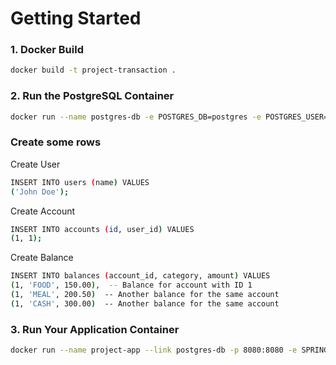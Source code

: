 # Getting Started

### 1. Docker Build

```bash
docker build -t project-transaction .
```


### 2. Run the PostgreSQL Container

```bash
docker run --name postgres-db -e POSTGRES_DB=postgres -e POSTGRES_USER=postgres -e POSTGRES_PASSWORD=postgres -p 5432:5432 -d postgres:latest
```

### Create some rows
Create User
```bash
INSERT INTO users (name) VALUES
('John Doe');
```

Create Account
```bash
INSERT INTO accounts (id, user_id) VALUES
(1, 1);

```

Create Balance
```bash
INSERT INTO balances (account_id, category, amount) VALUES
(1, 'FOOD', 150.00),  -- Balance for account with ID 1
(1, 'MEAL', 200.50)  -- Another balance for the same account
(1, 'CASH', 300.00)  -- Another balance for the same account
```

### 3. Run Your Application Container
```bash
docker run --name project-app --link postgres-db -p 8080:8080 -e SPRING_DATASOURCE_URL=jdbc:postgresql://postgres-db:5432/postgres -e SPRING_DATASOURCE_USERNAME=postgres -e SPRING_DATASOURCE_PASSWORD=postgres project-transaction
```


